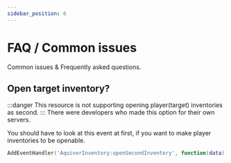 ```yaml
---
sidebar_position: 6
---
```


# FAQ / Common issues

Common issues & Frequently asked questions.

## Open target inventory?
:::danger
This resource is not supporting opening player(target) inventories as second.
:::
There were developers who made this option for their own servers.

You should have to look at this event at first, if you want to make player inventories to be openable.
```lua title="Start developing opening secondary inventory"
AddEventHandler('AquiverInventory:openSecondInventory', function(data)
```